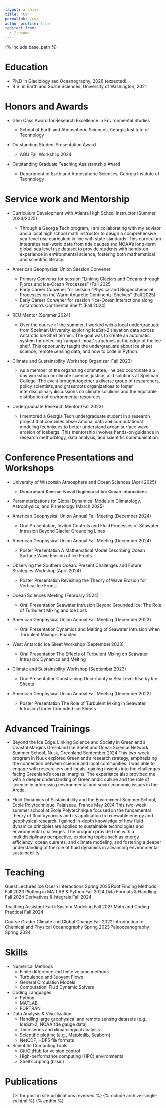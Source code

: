 ```yaml
---
layout: archive
title: "CV"
permalink: /cv/
author_profile: true
redirect_from:
  - /resume
---
```


{% include base_path %}

Education
======
* Ph.D in Glaciology and Oceanography, 2026 (expected)
* B.S. in Earth and Space Sciences, University of Washington, 2021

Honors and Awards
======
* Glen Cass Award for Research Excellence in Environmental Studies
  * School of Earth and Atmospheric Sciences, Georgia Institute of Technology

* Outstanding Student Presentation Award
  * AGU Fall Workshop 2024

* Outstanding Graduate Teaching Assistantship Award
  * Department of Earth and Atmospheric Sciences, Georgia Institute of Technology
  
Service work and Mentorship
=====
* Curriculum Development with Atlanta High School Instructor (Summer 2024/2025)
  * Through a Georgia Tech program, I am collaborating with my advisor and a local high school math instructor to design a comprehensive sea-level rise curriculum in line with state standards. This curriculum integrates real-world data from tide gauges and NOAA’s long-term global sea level rise dataset to provide students with hands-on experience in environmental science, fostering both mathematical and scientific literacy.

* American Geophysical Union Session Convener
  * Primary Convener for session “Linking Glaciers and Oceans through Fjords and Ice-Ocean Processes” (Fall 2025)
  * Early Career Convener for session “Physical and Biogeochemcial Processes on the Warm Antarctic Continental Shelves” (Fall 2025)
  * Early Career Convener for session “Ice-Ocean Interactions along Antarctica’s Continental Shelf” (Fall 2024)

* REU Mentor (Summer 2024)
  * Over the course of the summer, I worked with a local undergraduate from Spelman University exploring IceSat-2 elevation data across Antarctic Ice Shelf termini. The goal was to create an automatic system for detecting ‘rampart-moat’ structures at the edge of the ice shelf. This opportunity taught the undergraduate about ice sheet science, remote sensing data, and how to code in Python.

* Climate and Sustainability Workshop Organizer (Fall 2023)
  * As a member of the organizing committee, I helped coordinate a 5-day workshop on climate science, justice, and solutions at Spelman College. The event brought together a diverse group of researchers, policy scientists, and grassroots organizations to foster interdisciplinary discussions on climate solutions and the equitable distribution of environmental resources.

* Undergraduate Research Mentor (Fall 2023)
  * I mentored a Georgia Tech undergraduate student in a research project that combines observational data and computational modeling techniques to better understand ocean surface wave erosion of icebergs. This mentorship involves hands-on guidance in research methodology, data analysis, and scientific communication.

Conference Presentations and Workshops
======
* University of Wisconsin Atmosphere and Ocean Sciences (April 2025)
  * Department Seminar
    Novel Regimes of Ice Ocean Interactions

* Parameterizations for Global Dynamical Models in Climatology, Astrophysics, and Planetology (March 2025)

* American Geophysical Union Annual Fall Meeting (December 2024) 
  * Oral Presentation, Invited
    Controls and Fluid Processes of Seawater Intrusion Beyond Glacier Grounding Lines

* American Geophysical Union Annual Fall Meeting (December 2024)
  * Poster Presentation
    A Mathematical Model Describing Ocean Surface Wave Erosion of Ice Fronts

* Observing the Southern Ocean: Present Challenges and Future Strategies Workshop (April 2024)
  * Poster Presentation
    Revisiting the Theory of Wave Erosion for Vertical Ice Fronts

* Ocean Sciences Meeting (February 2024)
  * Oral Presentation
    Seawater Intrusion Beyond Grounded Ice: The Role of Turbulent Mixing and Ice Loss

* American Geophysical Union Annual Fall Meeting (December 2023)
  * Oral Presentation
    Dynamics and Melting of Seawater Intrusion when Turbulent Mixing is Enabled

* West Antarctic Ice Sheet Workshop (September 2023)
  * Oral Presentation
    The Effects of Turbulent Mixing on Seawater Intrusion: Dynamics and Melting

* Climate and Sustainability Workshop (September 2023)
  * Oral Presentation
    Constraining Uncertainty in Sea Level Rise by Ice Sheets

* American Geophysical Union Annual Fall Meeting (December 2022)
  * Poster Presentation
    The Role of Turbulent Mixing in Seawater Intrusion Under Grounded Ice Sheets

Advanced Trainings
=====
* Beyond the Ice Edge: Linking Science and Society in Greenland’s Coastal Margins
  Greenland Ice Sheet and Ocean Science Network Summer School, Nuuk, Greenland
  September 2024
  This two-week program in Nuuk explored Greenland’s research strategy, emphasizing the connection between science and local communities. I was able to engage with researchers and locals, gaining insights into the challenges facing Greenland’s coastal margins. The experience also provided me with a deeper understanding of Greenlandic culture and the role of science in addressing environmental and socio-economic issues in the Arctic.

* Fluid Dynamics of Sustainability and the Environment
  Summer School, École Polytechnique, Palaiseau, France
  May 2024
  This two-week summer school at École Polytechnique focused on the fundamental theory of fluid dynamics and its application to renewable energy and geophysical research. I gained in-depth knowledge of how fluid dynamics principles are applied to sustainable technologies and environmental challenges. The program provided me with a multidisciplinary perspective, exploring topics such as energy efficiency, ocean currents, and climate modeling, and fostering a deeper understanding of the role of fluid dynamics in advancing environmental sustainability.

Teaching
=====
Guest Lectures
  Ice Ocean Interactions 		   					Spring 2025
  Root Finding Methods							     Fall 2023
  Plotting in MATLAB & Python						     Fall 2024
  Data Formats & Handling						     Fall 2024
  Derivatives & Integrals							     Fall 2024

Teaching Assistant
  Earth System Modeling 		   					     Fall 2023
  Math and Coding Practical		   				     Fall 2024

Course Grader 
  Climate and Global Change 						     Fall 2022
  Introduction to Chemical and Physical Oceanography			     Spring 2023
  Paleoceanography 							     Spring 2024


Skills
======
* Numerical Methods
  * Finite difference and finite volume methods
  * Turbulence and Buoyant Flows
  * General Circulation Models
  * Computationl Fluid Dynamic Solvers
* Coding Languages
  * Python
  * MATLAB
  * FORTRAN
* Data Analysis & Visualization
  * Handling large geophysical and remote sensing datasets (e.g., IceSat-2, NOAA tide gauge data)
  * Time series and climatological analysis
  * Scientific plotting (e.g., Matplotlib, Seaborn)
  * NetCDF, HDF5 file formats
* Scientific Computing Tools
  * Git/GitHub for version control
  * High-performance computing (HPC) environments
  * Shell scripting (basic)


Publications
======
  <ul>{% for post in site.publications reversed %}
    {% include archive-single-cv.html %}
  {% endfor %}</ul>
  

